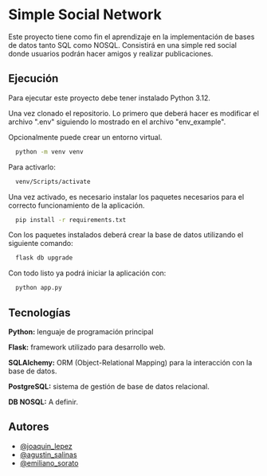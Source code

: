 
# Simple Social Network

Este proyecto tiene como fin el aprendizaje en la implementación de bases de datos tanto SQL como NOSQL. Consistirá en una simple red social donde usuarios podrán hacer amigos y realizar publicaciones.


## Ejecución

Para ejecutar este proyecto debe tener instalado Python 3.12.

Una vez clonado el repositorio. Lo primero que deberá hacer es modificar el archivo ".env" siguiendo lo mostrado en el archivo "env_example".

Opcionalmente puede crear un entorno virtual.
```bash
  python -m venv venv
```

Para activarlo:
```bash
  venv/Scripts/activate
```

Una vez activado, es necesario instalar los paquetes necesarios para el correcto funcionamiento de la aplicación.
```bash
  pip install -r requirements.txt
```

Con los paquetes instalados deberá crear la base de datos utilizando el siguiente comando:
```bash
  flask db upgrade
```

Con todo listo ya podrá iniciar la aplicación con:
```bash
  python app.py
```
## Tecnologías

**Python:** lenguaje de programación principal

**Flask:** framework utilizado para desarrollo web.

**SQLAlchemy:** ORM (Object-Relational Mapping) para la interacción con la base de datos.

**PostgreSQL:** sistema de gestión de base de datos relacional.

**DB NOSQL:** A definir.


## Autores

- [@joaquin_lepez](https://github.com/JoaquinLepez)
- [@agustin_salinas](https://github.com/Salinas5)
- [@emiliano_sorato](https://github.com/emisorato1)

